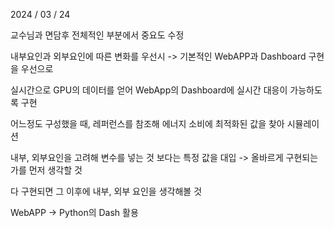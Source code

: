 2024 / 03 / 24

교수님과 면담후 전체적인 부분에서 중요도 수정

내부요인과 외부요인에 따른 변화를 우선시 -> 기본적인 WebAPP과 Dashboard 구현을 우선으로

실시간으로 GPU의 데이터를 얻어 WebApp의 Dashboard에 실시간 대응이 가능하도록 구현

어느정도 구성했을 때, 레퍼런스를 참조해 에너지 소비에 최적화된 값을 찾아 시뮬레이션

내부, 외부요인을 고려해 변수를 넣는 것 보다는 특정 값을 대입 -> 올바르게 구현되는가를 먼저 생각할 것

다 구현되면 그 이후에 내부, 외부 요인을 생각해볼 것

WebAPP -> Python의 Dash 활용
